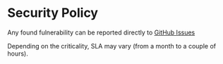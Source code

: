 # Security Policy

Any found fulnerability can be reported directly to 
[GitHub Issues](https://github.com/lyskouski/app-finance/issues)

Depending on the criticality, SLA may vary (from a month to a couple of hours).
